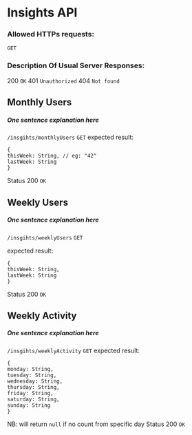 # Insights API

### Allowed HTTPs requests:
``GET ``
### Description Of Usual Server Responses:
200 `OK`
401 `Unauthorized`
404 `Not found`



## Monthly Users 
##### One sentence explanation here
`/insgihts/monthlyUsers`
`GET`
expected result:
```
{
thisWeek: String, // eg: "42"
lastWeek: String
}
```
Status 200 `OK`

## Weekly Users
##### One sentence explanation here
`/insgihts/weeklyUsers`
`GET`

expected result:
```
{
thisWeek: String, 
lastWeek: String
}
```
Status 200 `OK`
## Weekly Activity 
##### One sentence explanation here
`/insgihts/weeklyActivity`
`GET`
expected result:
```
{
monday: String, 
tuesday: String,
wednesday: String,
thursday: String,
friday: String,
saturday: String,
sunday: String
}
```
NB: will return `null` if no count from specific day
Status 200 `OK`

